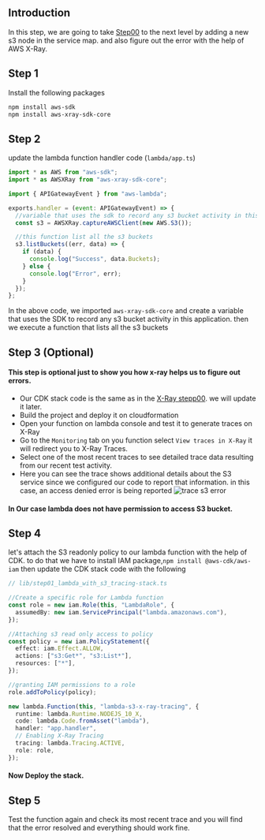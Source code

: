## Introduction

In this step, we are going to take [Step00](https://github.com/panacloud-modern-global-apps/full-stack-serverless-cdk/tree/main/stepxx_x-ray/step00_simple_lambda_tracing) to the next level by adding a new s3 node in the service map. and also figure out the error with the help of AWS X-Ray.

## Step 1

Install the following packages

```bash
npm install aws-sdk
npm install aws-xray-sdk-core
```

## Step 2

update the lambda function handler code (`lambda/app.ts`)

```javascript
import * as AWS from "aws-sdk";
import * as AWSXRay from "aws-xray-sdk-core";

import { APIGatewayEvent } from "aws-lambda";

exports.handler = (event: APIGatewayEvent) => {
  //variable that uses the sdk to record any s3 bucket activity in this application
  const s3 = AWSXRay.captureAWSClient(new AWS.S3());

  //this function list all the s3 buckets
  s3.listBuckets((err, data) => {
    if (data) {
      console.log("Success", data.Buckets);
    } else {
      console.log("Error", err);
    }
  });
};
```

In the above code, we imported `aws-xray-sdk-core` and create a variable that uses the SDK to record any s3 bucket activity in this application. then we execute a function that lists all the s3 buckets

## Step 3 (Optional)

#### This step is optional just to show you how x-ray helps us to figure out errors.

- Our CDK stack code is the same as in the [X-Ray stepp00](https://github.com/panacloud-modern-global-apps/full-stack-serverless-cdk/tree/main/stepxx_x-ray/step00_simple_lambda_tracing#step-1). we will update it later.
- Build the project and deploy it on cloudformation
- Open your function on lambda console and test it to generate traces on X-Ray
- Go to the `Monitoring` tab on you function select `View traces in X-Ray` it will redirect you to X-Ray Traces.
- Select one of the most recent traces to see detailed trace data resulting from our recent test activity.
- Here you can see the trace shows additional details about the S3 service since we configured our code to report that information. in this case, an access denied error is being reported
  ![trace s3 error](/imgs/s3TraceError.png)

#### In Our case lambda does not have permission to access S3 bucket.

## Step 4

let's attach the S3 readonly policy to our lambda function with the help of CDK. to do that we have to install IAM package,`npm install @aws-cdk/aws-iam` then update the CDK stack code with the following

```typescript
// lib/step01_lambda_with_s3_tracing-stack.ts

//Create a specific role for Lambda function
const role = new iam.Role(this, "LambdaRole", {
  assumedBy: new iam.ServicePrincipal("lambda.amazonaws.com"),
});

//Attaching s3 read only access to policy
const policy = new iam.PolicyStatement({
  effect: iam.Effect.ALLOW,
  actions: ["s3:Get*", "s3:List*"],
  resources: ["*"],
});

//granting IAM permissions to a role
role.addToPolicy(policy);

new lambda.Function(this, "lambda-s3-x-ray-tracing", {
  runtime: lambda.Runtime.NODEJS_10_X,
  code: lambda.Code.fromAsset("lambda"),
  handler: "app.handler",
  // Enabling X-Ray Tracing
  tracing: lambda.Tracing.ACTIVE,
  role: role,
});
```

#### Now Deploy the stack.

## Step 5

Test the function again and check its most recent trace and you will find that the error resolved and everything should work fine.
